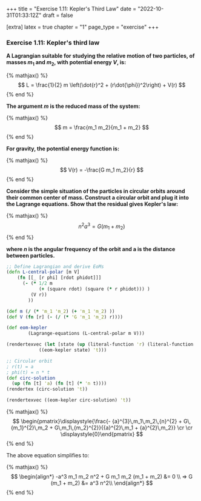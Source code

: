 +++
title = "Exercise 1.11: Kepler's Third Law"
date = "2022-10-31T01:33:12Z"
draft = false

[extra]
latex = true
chapter = "1"
page_type = "exercise"
+++





### Exercise 1.11: Kepler's third law

**A Lagrangian suitable for studying the relative motion of two particles, of masses $m_1$ and $m_2$, with potential energy $V$, is:**


{% mathjax() %}
$$
L = \frac{1}{2} m \left(\dot{r}^2 + (r\dot{\phi})^2\right) + V(r)
$$
{% end %}




**The argument $m$ is the reduced mass of the system:**


{% mathjax() %}
$$
m = \frac{m_1 m_2}{m_1 + m_2}
$$
{% end %}




**For gravity, the potential energy function is:**


{% mathjax() %}
$$
V(r) = -\frac{G m_1 m_2}{r}
$$
{% end %}




**Consider the simple situation of the particles in circular orbits around their common center of mass. Construct a circular orbit and plug it into the Lagrange equations. Show that the residual gives Kepler's law:**


{% mathjax() %}
$$
n^2 a^3 = G(m_1 + m_2)
$$
{% end %}




**where $n$ is the angular frequency of the orbit and a is the distance between particles.**

```clojure
;; Define Lagrangian and derive EoMs
(defn L-central-polar [m V]
    (fn [[_ [r phi] [rdot phidot]]] 
      (- (* 1/2 m
            (+ (square rdot) (square (* r phidot))) )
         (V r))
        ))

(def m (/ (* 'm_1 'm_2) (+ 'm_1 'm_2) ))
(def V (fn [r] (- (/ (* 'G 'm_1 'm_2) r))))

(def eom-kepler 
        (Lagrange-equations (L-central-polar m V)))

(rendertexvec (let [state (up (literal-function 'r) (literal-function 'phi))]
            ((eom-kepler state) 't)))
```

```clojure
;; Circular orbit
; r(t) = a
; phi(t) = n * t  
(def circ-solution
  (up (fn [t] 'a) (fn [t] (* 'n t))))
(rendertex (circ-solution 't))
```

```clojure
(rendertexvec ((eom-kepler circ-solution) 't))
```


{% mathjax() %}
$$
\begin{pmatrix}\displaystyle{\frac{- {a}^{3}\,m_1\,m_2\,{n}^{2} + G\,{m_1}^{2}\,m_2 + G\,m_1\,{m_2}^{2}}{{a}^{2}\,m_1 + {a}^{2}\,m_2}} \cr \cr \displaystyle{0}\end{pmatrix}
$$
{% end %}





The above equation simplifies to:


{% mathjax() %}
$$
\begin{align*}
-a^3 m_1 m_2 n^2 + G m_1 m_2 (m_1 + m_2) &= 0 \\
=> G (m_1 + m_2) &= a^3 n^2\\
\end{align*}
$$
{% end %}


